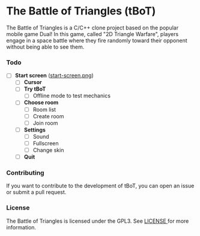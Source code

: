 # The Battle of Triangles (tBoT)

The Battle of Triangles is a C/C++ clone project based on the popular mobile game Dual! In this game, called "2D Triangle Warfare", players engage in a space battle where they fire randomly toward their opponent without being able to see them.

### Todo
- [ ] **Start screen** (<a href="https://github.com/baygin/The-Battle-of-Triangles/blob/master/assets/raw/start-screen/start-screen.png">start-screen.png</a>)
    - [ ] **Cursor**
    - [ ] **Try tBoT**
        - [ ] Offline mode to test mechanics
    - [ ] **Choose room**
        - [ ] Room list
        - [ ] Create room
        - [ ] Join room
    - [ ] **Settings**
        - [ ] Sound
        - [ ] Fullscreen
        - [ ] Change skin
    - [ ] **Quit**

### Contributing

If you want to contribute to the development of tBoT, you can open an issue or submit a pull request.

### License

The Battle of Triangles is licensed under the GPL3. See <a href="https://github.com/baygin/The-Battle-of-Triangles/blob/master/LICENSE" target="blank"> LICENSE </a> for more information.